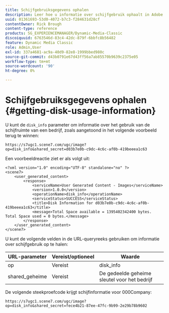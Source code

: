 ```yaml
---
title: Schijfgebruiksgegevens ophalen
description: Leer hoe u informatie over schijfgebruik ophaalt in Adobe Dynamic Media Classic.
uuid: 01361693-53d0-4072-b7c3-f284631d28cf
contentOwner: Rick Brough
content-type: reference
products: SG_EXPERIENCEMANAGER/Dynamic-Media-Classic
discoiquuid: 6763546d-83c4-42dc-879f-6bbfc8b56482
feature: Dynamic Media Classic
role: Admin,User
exl-id: 337a4681-ac9a-40d9-82e8-1999bbed980c
source-git-commit: d43b0791e67d43ff56a7ab85570b9639c2375e05
workflow-type: tm+mt
source-wordcount: '90'
ht-degree: 0%

---
```


# Schijfgebruiksgegevens ophalen {#getting-disk-usage-information}

U kunt de `disk_info` parameter om informatie over het gebruik van de schijfruimte van een bedrijf, zoals aangetoond in het volgende voorbeeld terug te winnen:

```as3
https://s7ugc1.scene7.com/ugc/image?op=disk_info&shared_secret=d03b7e0b-c9dc-4c6c-af0b-419beeea1c63
```

Een voorbeeldreactie ziet er als volgt uit:

```as3
<?xml version="1.0" encoding="UTF-8" standalone="no" ?> 
<scene7> 
    <user_generated_content> 
        <response> 
            <serviceName>User Generated Content - Images</serviceName> 
            <version>1.0.0</version> 
            <operationName>disk_info</operationName> 
            <serviceStatus>SUCCESS</serviceStatus> 
            <title>Disk Information for d03b7e0b-c9dc-4c6c-af0b-419beeea1c63</title> 
            <message>Total Space available = 1395402342400 bytes. Total Space used = 0 bytes.</message> 
        </response> 
    </user_generated_content> 
</scene7>
```

U kunt de volgende velden in de URL-queryreeks gebruiken om informatie over schijfgebruik op te halen:

| URL-parameter | Vereist/optioneel | Waarde |
| --- | --- | --- |
| op | Vereist | disk_info |
| shared_geheime | Vereist | De gedeelde geheime sleutel voor het bedrijf |

De volgende steekproefcode krijgt schijfinformatie voor 000Company:

```as3
https://s7ugc1.scene7.com/ugc/image?op=disk_info&shared_secret=fece4b21-87ee-47fc-9b99-2e29b78b9602
```
